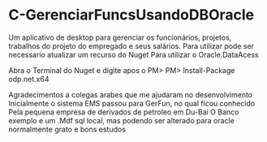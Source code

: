 # C-GerenciarFuncsUsandoDBOracle
Um aplicativo de desktop para gerenciar os funcionários, projetos, trabalhos do projeto do empregado e seus salários.
Para utilizar pode ser necessario atualizar um recurso do Nuget
Para utilizar o Oracle.DataAcess

Abra o Terminal do Nuget e digite apos o PM>
PM> Install-Package odp.net.x64

Agradecimentos a colegas arabes que me ajudaram no desenvolvimento
Inicialmente o sistema EMS passou para GerFun, no qual ficou conhecido
Pela pequena empresa de derivados de petroleo em Du-Bai
O Banco exemplo e um .Mdf sql local, mas podendo ser alterado para oracle normalmente
grato e bons estudos
